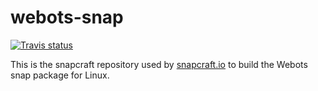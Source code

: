 # webots-snap

[![Travis status](https://travis-ci.com/cyberbotics/webots-snap.svg?branch=master)](https://travis-ci.com/cyberbotics/webots-snap)

This is the snapcraft repository used by [snapcraft.io](https://build.snapcraft.io) to build the Webots snap package for Linux.
